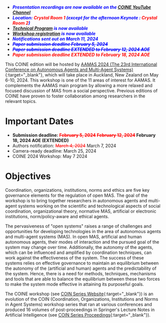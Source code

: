 ---
---

* __*<span style="color:blue">Presentation recordings are now available on the</span> <span style="color:red"><a href="https://www.youtube.com/playlist?list=PLc1ArKjbilA5LkKpC9lcaKAvcFrS8FN-B" target="_blank">COINE YouTube Channel</a></span>*__
* __*<span style="color:blue">Location:</span> <span style="color:red">Crystal Room 1</span> <span style="color:blue">(except for the afternoon Keynote :</span> <span style="color:red">Crystal Room 2</span><span style="color:blue">)</span>*__
* __*<span style="color:blue"><a href="technical_programme.html">Technical Program</a> is now available</span>*__
* __*<span style="color:blue"><a href="https://www.aamas2024-conference.auckland.ac.nz/registration/" target="_blank">Workshop registration</a> is now available</span>*__
* __*<span style="color:blue">Notifications sent out on March 11, 2024 </span>*__
* __*<span style="color:blue; text-decoration: line-through;">Paper submission deadline February 5, 2024</span>*__
* __*<span style="color:blue; text-decoration: line-through;">Paper submission deadline EXTENDED to February 12, 2024 AOE</span>*__
* __*<span style="color:red;">Paper submission deadline EXTENDED to February 18, 2024 AOE</span>*__

This COINE edition will be hosted by [AAMAS 2024 (The 23rd International Conference on Autonomous Agents and Multi-Agent Systems)](https://www.aamas2024-conference.auckland.ac.nz){:target="_blank"}, which will take place in Auckland, New Zealand on May 6-10, 2024. This workshop is one of the 11 areas of interest for AAMAS. It complements the AAMAS main program by allowing a more relaxed and focused discussion of MAS from a social perspective. Previous editions of COINE have proven to foster collaboration among researchers in the relevant topics.

# Important Dates
- **Submission deadline: <span style="color:red; text-decoration: line-through;">February 5, 2024</span> <span style="color:red; text-decoration: line-through;">February 12, 2024</span> February 18, 2024 AOE (EXTENDED)**
- Authors notification: <span style="color:red; text-decoration: line-through;">March 4, 2024</span> March 7, 2024
- Camera-ready deadline: March 25, 2024
- COINE 2024 Workshop: May 7 2024

# Objectives

Coordination, organizations, institutions, norms and ethics are five key governance elements for the regulation of open MAS. The goal of the workshop is to bring together researchers in autonomous agents and multi-agent systems working on the scientific and technological aspects of social coordination, organizational theory, normative MAS, artificial or electronic institutions, norm/policy-aware and ethical agents.

The pervasiveness of "open systems" raises a range of challenges and opportunities for developing technologies in the area of autonomous agents and multi-agent systems (MAS). In open MAS, artificial and human autonomous agents, their modes of interaction and the pursued goal of the system may change over time. Additionally, the autonomy of the agents, which can be influenced and amplified by coordination techniques, can work against the effectiveness of the system. The success of these systems relies on effective governance to maintain an equilibrium between the autonomy of the (artificial and human) agents and the predictability of the system. Hence, there is a need for methods, techniques, mechanisms and tools that are able to balance the equilibrium between these two forces to make the system mode effective in attaining its purposeful goals.

The COINE workshop (see [COIN Series Website](https://www2.pcs.usp.br/~coin/){:target="_blank"}) is an evolution of the COIN (Coordination, Organizations, Institutions and Norms in Agent Systems) workshop series that ran at various conferences and produced 16 volumes of post-proceedings in Springer's Lecture Notes in Artificial Intelligence (see [COIN Series Proceedings](https://www2.pcs.usp.br/~coin/coin_springer.html){:target="_blank"}).
